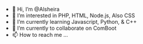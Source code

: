 - 👋 Hi, I’m @Alsheira
- 👀 I’m interested in PHP, HTML, Node.js, Also CSS
- 🌱 I’m currently learning Javascript, Python, & C++
- 💞️ I’m currently to collaborate on ComBoot
- 📫 How to reach me ...

<!---
Alsheira/Alsheira is a ✨ special ✨ repository because its `README.md` (this file) appears on your GitHub profile.
You can click the Preview link to take a look at your changes.
--->
